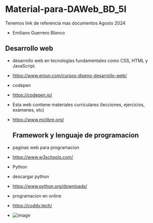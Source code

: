 # Material-para-DAWeb_BD_5I
Tenemos link de referencia mas documentos Agosto 2024
- Emiliano Guerrero Blanco

## Desarrollo web  
- desarrollo web en tecnologías fundamentales como CSS, HTML y JavaScript.
- https://www.eniun.com/cursos-diseno-desarrollo-web/

- codepen
- https://codepen.io/

- Esta web contiene materiales curriculares (lecciones, ejercicios, exámenes, etc)
- https://www.mclibre.org/

  ## Framework y lenguaje de programacion 
- paginas web para programacion
- https://www.w3schools.com/
- Python

- descargar python
- https://www.python.org/downloads/

- programacion en online
- https://coddy.tech/
-  ![image](https://github.com/user-attachments/assets/62781bab-22ea-449d-ad49-d89a573a146a)
